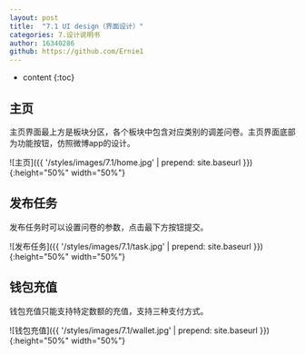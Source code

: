 ```yaml
---
layout: post
title:  "7.1 UI design（界面设计）"
categories: 7.设计说明书
author: 16340286
github: https://github.com/Ernie1
---
```


* content
{:toc}

## 主页
主页界面最上方是板块分区，各个板块中包含对应类别的调差问卷。主页界面底部为功能按钮，仿照微博app的设计。

![主页]({{ '/styles/images/7.1/home.jpg' | prepend: site.baseurl }}){:height="50%" width="50%"}
## 发布任务
发布任务时可以设置问卷的参数，点击最下方按钮提交。

![发布任务]({{ '/styles/images/7.1/task.jpg' | prepend: site.baseurl }}){:height="50%" width="50%"}
## 钱包充值
钱包充值只能支持特定数额的充值，支持三种支付方式。

![钱包充值]({{ '/styles/images/7.1/wallet.jpg' | prepend: site.baseurl }}){:height="50%" width="50%"}